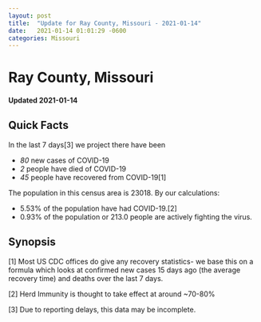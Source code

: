 ```yaml
---
layout: post
title:  "Update for Ray County, Missouri - 2021-01-14"
date:   2021-01-14 01:01:29 -0600
categories: Missouri
---
```


# Ray County, Missouri
#### Updated 2021-01-14

## Quick Facts

In the last 7 days[3] we project there have been
- *80* new cases of COVID-19
- *2* people have died of COVID-19
- *45* people have recovered from COVID-19[1]

The population in this census area is 23018. By our calculations:
- 5.53% of the population have had COVID-19.[2]
- 0.93% of the population or 213.0 people are actively fighting the virus.

## Synopsis




[1] Most US CDC offices do give any recovery statistics- we base this on a formula which looks at confirmed new cases
15 days ago (the average recovery time) and deaths over the last 7 days.

[2] Herd Immunity is thought to take effect at around ~70-80%

[3] Due to reporting delays, this data may be incomplete.
 
    